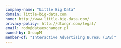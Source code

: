 ```yaml
---
company-name: "Little Big Data"
domain: little-big-data.com
home: http://www.little-big-data.com/
privacy-policy: http://dtxngr.com/legal/
email: rodo@dataexchanger.pl
owned-by: GroupM
member-of: "Interactive Advertising Bureau (IAB)"
---
```




